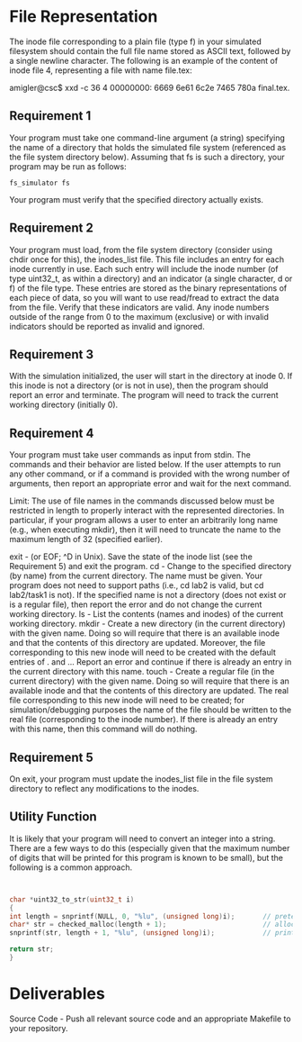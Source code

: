 # File Representation
The inode file corresponding to a plain file (type f) in your simulated filesystem should contain the full file name stored as ASCII text, followed by a single newline character. The following is an example of the content of inode file 4, representing a file with name file.tex:

amigler@csc$ xxd -c 36 4
00000000: 6669 6e61 6c2e 7465 780a                                                                   final.tex.

## Requirement 1
Your program must take one command-line argument (a string) specifying the name of a directory that holds the simulated file system (referenced as the file system directory below). Assuming that fs is such a directory, your program may be run as follows:
```shell
fs_simulator fs
```
Your program must verify that the specified directory actually exists.



## Requirement 2
Your program must load, from the file system directory (consider using chdir once for this), the inodes_list file. This file includes an entry for each inode currently in use. Each such entry will include the inode number (of type uint32_t, as within a directory) and an indicator (a single character, d or f) of the file type. These entries are stored as the binary representations of each piece of data, so you will want to use read/fread to extract the data from the file. Verify that these indicators are valid. Any inode numbers outside of the range from 0 to the maximum (exclusive) or with invalid indicators should be reported as invalid and ignored.



## Requirement 3
With the simulation initialized, the user will start in the directory at inode 0. If this inode is not a directory (or is not in use), then the program should report an error and terminate. The program will need to track the current working directory (initially 0).



## Requirement 4
Your program must take user commands as input from stdin. The commands and their behavior are listed below. If the user attempts to run any other command, or if a command is provided with the wrong number of arguments, then report an appropriate error and wait for the next command.

Limit: The use of file names in the commands discussed below must be restricted in length to properly interact with the represented directories. In particular, if your program allows a user to enter an arbitrarily long name (e.g., when executing mkdir), then it will need to truncate the name to the maximum length of 32 (specified earlier).

exit - (or EOF; ^D in Unix). Save the state of the inode list (see the Requirement 5) and exit the program.
cd <name> - Change to the specified directory (by name) from the current directory. The name must be given. Your program does not need to support paths (i.e., cd lab2 is valid, but cd lab2/task1 is not). If the specified name is not a directory (does not exist or is a regular file), then report the error and do not change the current working directory.
ls - List the contents (names and inodes) of the current working directory.
mkdir <name> - Create a new directory (in the current directory) with the given name. Doing so will require that there is an available inode and that the contents of this directory are updated. Moreover, the file corresponding to this new inode will need to be created with the default entries of . and ... Report an error and continue if there is already an entry in the current directory with this name.
touch <name> - Create a regular file (in the current directory) with the given name. Doing so will require that there is an available inode and that the contents of this directory are updated. The real file corresponding to this new inode will need to be created; for simulation/debugging purposes the name of the file should be written to the real file (corresponding to the inode number). If there is already an entry with this name, then this command will do nothing.


## Requirement 5
On exit, your program must update the inodes_list file in the file system directory to reflect any modifications to the inodes.



## Utility Function
It is likely that your program will need to convert an integer into a string. There are a few ways to do this (especially given that the maximum number of digits that will be printed for this program is known to be small), but the following is a common approach.
```c


char *uint32_to_str(uint32_t i)
{
int length = snprintf(NULL, 0, "%lu", (unsigned long)i);       // pretend to print to a string to determine length
char* str = checked_malloc(length + 1);                        // allocate space for the actual string
snprintf(str, length + 1, "%lu", (unsigned long)i);            // print to string

return str;
}
```

# Deliverables
Source Code - Push all relevant source code and an appropriate Makefile to your repository.
